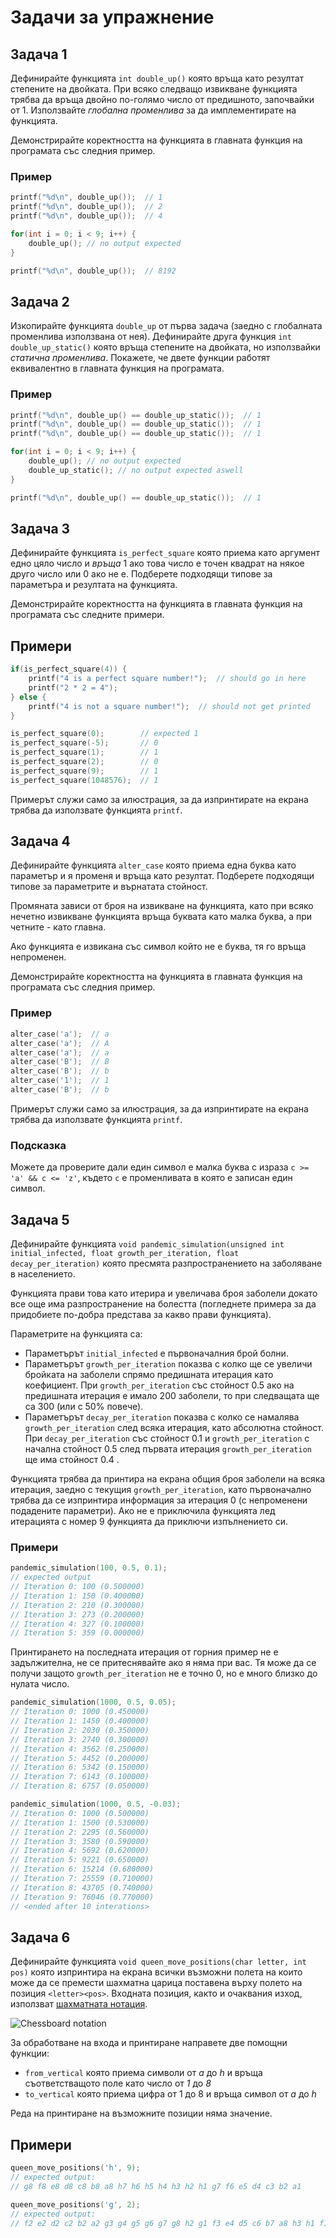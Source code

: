 # Задачи за упражнение

## Задача 1
Дефинирайте функцията `int double_up()` която връща като резултат степените на двойката. При всяко следващо извикване функцията трябва да връща двойно по-голямо число от предишното, започвайки от 1. Използвайте _глобална променлива_ за да имплементирате на функцията.

Демонстрирайте коректността на функцията в главната функция на програмата със следния пример.

### Пример
```c
printf("%d\n", double_up());  // 1
printf("%d\n", double_up());  // 2
printf("%d\n", double_up());  // 4

for(int i = 0; i < 9; i++) {
    double_up(); // no output expected
}

printf("%d\n", double_up());  // 8192
```


## Задача 2
Изкопирайте функцията `double_up` от първа задача (заедно с глобалната променлива използвана от нея). Дефинирайте друга функция `int double_up_static()` която връща степените на двойката, но използвайки _статична променлива_. Покажете, че двете функции работят еквивалентно в главната функция на програмата.

### Пример
```c
printf("%d\n", double_up() == double_up_static());  // 1
printf("%d\n", double_up() == double_up_static());  // 1
printf("%d\n", double_up() == double_up_static());  // 1

for(int i = 0; i < 9; i++) {
    double_up(); // no output expected
    double_up_static(); // no output expected aswell
}

printf("%d\n", double_up() == double_up_static());  // 1
```


## Задача 3
Дефинирайте функцията `is_perfect_square` която приема като аргумент едно цяло число и _връща_ 1 ако това число е точен квадрат на някое друго число или 0 ако не е. Подберете подходящи типове за параметъра и резултата на функцията.

Демонстрирайте коректността на функцията в главната функция на програмата със следните примери.

## Примери
```c
if(is_perfect_square(4)) {
    printf("4 is a perfect square number!");  // should go in here
    printf("2 * 2 = 4");
} else {
    printf("4 is not a square number!");  // should not get printed
}
```

```c
is_perfect_square(0);        // expected 1
is_perfect_square(-5);       // 0
is_perfect_square(1);        // 1
is_perfect_square(2);        // 0
is_perfect_square(9);        // 1
is_perfect_square(1048576);  // 1
```
Примерът служи само за илюстрация, за да изпринтирате на екрана трябва да използвате функцията `printf`.


## Задача 4
Дефинирайте функцията `alter_case` която приема една буква като параметър и я променя и връща като резултат. Подберете подходящи типове за параметрите и върнатата стойност.

Промяната зависи от броя на извикване на функцията, като при всяко нечетно извикване функцията връща буквата като малка буква, а при четните - като главна.

Ако функцията е извикана със символ който не е буква, тя го връща непроменен.

Демонстрирайте коректността на функцията в главната функция на програмата със следния пример.


### Пример
```c
alter_case('a');  // a
alter_case('a');  // A
alter_case('a');  // a
alter_case('B');  // B
alter_case('B');  // b
alter_case('1');  // 1
alter_case('B');  // b
```
Примерът служи само за илюстрация, за да изпринтирате на екрана трябва да използвате функцията `printf`.

### Подсказка
Можете да проверите дали един символ е малка буква с израза `c >= 'a' && c <= 'z'`, където `c` е променливата в която е записан един символ.

## Задача 5
Дефинирайте функцията `void pandemic_simulation(unsigned int initial_infected, float growth_per_iteration, float decay_per_iteration)` която пресмята разпространението на заболяване в населението.

Функцията прави това като итерира и увеличава броя заболели докато все още има разпространение на болестта (погледнете примера за да придобиете по-добра представа за какво прави функцията).

Параметрите на функцията са:
- Параметърът `initial_infected` е първоначалния брой болни.
- Параметърът `growth_per_iteration` показва с колко ще се увеличи бройката на заболели спрямо предишната итерация като коефициент. При `growth_per_iteration` със стойност 0.5 ако на предишната итерация е имало 200 заболели, то при следващата ще са 300 (или с 50% повече).
- Параметърът `decay_per_iteration` показва с колко се намалява `growth_per_iteration` след всяка итерация, като абсолютна стойност. При `decay_per_iteration` със стойност 0.1 и `growth_per_iteration` с начална стойност 0.5 след първата итерация `growth_per_iteration` ще има стойност 0.4 .

Функцията трябва да принтира на екрана общия броя заболели на всяка итерация, заедно с текущия `growth_per_iteration`, като първоначално трябва да се изпринтира информация за итерация 0 (с непроменени подадените параметри).
Ако не е приключила функцията лед итерацията с номер 9 функцията да приключи изпълнението си.

### Примери
```c
pandemic_simulation(100, 0.5, 0.1);
// expected output
// Iteration 0: 100 (0.500000)
// Iteration 1: 150 (0.400000)
// Iteration 2: 210 (0.300000)
// Iteration 3: 273 (0.200000)
// Iteration 4: 327 (0.100000)
// Iteration 5: 359 (0.000000)
```
Принтирането на последната итерация от горния пример не е задължителна, не се притеснявайте ако я няма при вас. Тя може да се получи защото `growth_per_iteration` не е точно 0, но е много близко до нулата число.

```c
pandemic_simulation(1000, 0.5, 0.05);
// Iteration 0: 1000 (0.450000)
// Iteration 1: 1450 (0.400000)
// Iteration 2: 2030 (0.350000)
// Iteration 3: 2740 (0.300000)
// Iteration 4: 3562 (0.250000)
// Iteration 5: 4452 (0.200000)
// Iteration 6: 5342 (0.150000)
// Iteration 7: 6143 (0.100000)
// Iteration 8: 6757 (0.050000)
```

```c
pandemic_simulation(1000, 0.5, -0.03);
// Iteration 0: 1000 (0.500000)
// Iteration 1: 1500 (0.530000)
// Iteration 2: 2295 (0.560000)
// Iteration 3: 3580 (0.590000)
// Iteration 4: 5692 (0.620000)
// Iteration 5: 9221 (0.650000)
// Iteration 6: 15214 (0.680000)
// Iteration 7: 25559 (0.710000)
// Iteration 8: 43705 (0.740000)
// Iteration 9: 76046 (0.770000)
// <ended after 10 interations>
```

## Задача 6
Дефинирайте функцията `void queen_move_positions(char letter, int pos)` която изпринтира на екрана всички възможни полета на които може да се премести шахматна царица поставена върху полето на позиция `<letter><pos>`. Входната позиция, както и очаквания изход, използват [шахматната нотация](https://bg.wikipedia.org/wiki/%D0%A8%D0%B0%D1%85%D0%BC%D0%B0%D1%82%D0%BD%D0%B0_%D0%BD%D0%BE%D1%82%D0%B0%D1%86%D0%B8%D1%8F).

![Chessboard notation](https://upload.wikimedia.org/wikipedia/commons/1/11/SCD_algebraic_notation.png)

За обработване на входа и принтиране направете две помощни функции:
- `from_vertical` която приема символи от _a_ до _h_ и връща съответстващото поле като число от _1_ до _8_
- `to_vertical` която приема цифра от 1 до 8 и връща символ от _a_ до _h_

Реда на принтиране на възможните позиции няма значение.

## Примери
```c
queen_move_positions('h', 9);
// expected output:
// g8 f8 e8 d8 c8 b8 a8 h7 h6 h5 h4 h3 h2 h1 g7 f6 e5 d4 c3 b2 a1
```

```c
queen_move_positions('g', 2);
// expected output:
// f2 e2 d2 c2 b2 a2 g3 g4 g5 g6 g7 g8 h2 g1 f3 e4 d5 c6 b7 a8 h3 h1 f1
```

